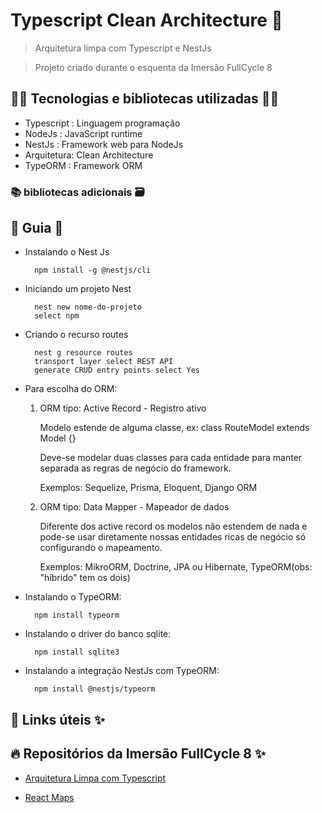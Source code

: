 # Typescript Clean Architecture 🚀

> Arquitetura limpa com Typescript e NestJs

> Projeto criado durante o esquenta da Imersão FullCycle 8

## 👨‍💻 Tecnologias e bibliotecas utilizadas 👩‍💻

- Typescript : Linguagem programação
- NodeJs : JavaScript runtime
- NestJs : Framework web para NodeJs
- Arquitetura: Clean Architecture
- TypeORM : Framework ORM

### 📚 bibliotecas adicionais 🗃️

## 📖 Guia 📃

- Instalando o Nest Js

        npm install -g @nestjs/cli

- Iniciando um projeto Nest

        nest new nome-do-projeto
        select npm

- Criando o recurso routes

        nest g resource routes
        transport layer select REST API
        generate CRUD entry points select Yes

- Para escolha do ORM:

  1. ORM tipo: Active Record - Registro ativo

     Modelo estende de alguma classe, ex: class RouteModel extends Model {}

     Deve-se modelar duas classes para cada entidade para manter separada as regras de negócio do framework.

     Exemplos: Sequelize, Prisma, Eloquent, Django ORM

  2. ORM tipo: Data Mapper - Mapeador de dados

     Diferente dos active record os modelos não estendem de nada e pode-se usar diretamente nossas entidades ricas de negócio só configurando o mapeamento.

     Exemplos: MikroORM, Doctrine, JPA ou Hibernate, TypeORM(obs: "híbrido" tem os dois)

- Instalando o TypeORM:

        npm install typeorm

- Instalando o driver do banco sqlite:

        npm install sqlite3

- Instalando a integração NestJs com TypeORM:

        npm install @nestjs/typeorm

## 🔗 Links úteis ✨

## 🔥 Repositórios da Imersão FullCycle 8 ✨

- [Arquitetura Limpa com Typescript](https://github.com/rodolfoHOk/fullcycle.typescrit-clean-arch)

- [React Maps](https://github.com/rodolfoHOk/fullcycle.react-maps)
